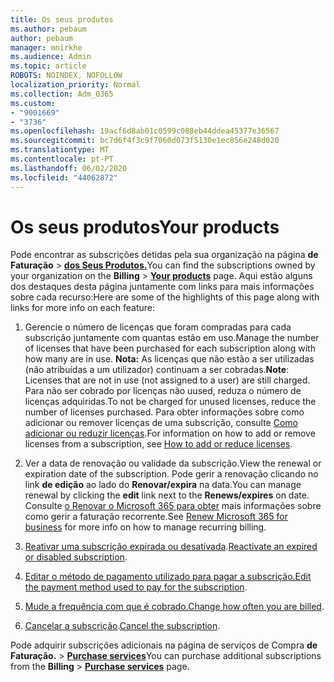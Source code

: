 ```yaml
---
title: Os seus produtos
ms.author: pebaum
author: pebaum
manager: mnirkhe
ms.audience: Admin
ms.topic: article
ROBOTS: NOINDEX, NOFOLLOW
localization_priority: Normal
ms.collection: Adm_O365
ms.custom:
- "9001669"
- "3736"
ms.openlocfilehash: 19acf6d8ab01c0599c088eb44ddea45377e36567
ms.sourcegitcommit: bc7d6f4f3c9f7060d073f5130e1ec856e248d020
ms.translationtype: MT
ms.contentlocale: pt-PT
ms.lasthandoff: 06/02/2020
ms.locfileid: "44062872"
---
```

# <a name="your-products"></a><span data-ttu-id="eb8e5-102">Os seus produtos</span><span class="sxs-lookup"><span data-stu-id="eb8e5-102">Your products</span></span>

<span data-ttu-id="eb8e5-103">Pode encontrar as subscrições detidas pela sua organização na página **de Faturação**  >  **[dos Seus Produtos.](https://go.microsoft.com/fwlink/p/?linkid=842054)**</span><span class="sxs-lookup"><span data-stu-id="eb8e5-103">You can find the subscriptions owned by your organization on the **Billing** > **[Your products](https://go.microsoft.com/fwlink/p/?linkid=842054)** page.</span></span> <span data-ttu-id="eb8e5-104">Aqui estão alguns dos destaques desta página juntamente com links para mais informações sobre cada recurso:</span><span class="sxs-lookup"><span data-stu-id="eb8e5-104">Here are some of the highlights of this page along with links for more info on each feature:</span></span>

1. <span data-ttu-id="eb8e5-105">Gerencie o número de licenças que foram compradas para cada subscrição juntamente com quantas estão em uso.</span><span class="sxs-lookup"><span data-stu-id="eb8e5-105">Manage the number of licenses that have been purchased for each subscription along with how many are in use.</span></span>  <span data-ttu-id="eb8e5-106">**Nota:** As licenças que não estão a ser utilizadas (não atribuídas a um utilizador) continuam a ser cobradas.</span><span class="sxs-lookup"><span data-stu-id="eb8e5-106">**Note**: Licenses that are not in use (not assigned to a user) are still charged.</span></span>  <span data-ttu-id="eb8e5-107">Para não ser cobrado por licenças não uused, reduza o número de licenças adquiridas.</span><span class="sxs-lookup"><span data-stu-id="eb8e5-107">To not be charged for unused licenses, reduce the number of licenses purchased.</span></span> <span data-ttu-id="eb8e5-108">Para obter informações sobre como adicionar ou remover licenças de uma subscrição, consulte [Como adicionar ou reduzir licenças](https://docs.microsoft.com/alchemyinsights/how-to-add-or-reduce-licenses).</span><span class="sxs-lookup"><span data-stu-id="eb8e5-108">For information on how to add or remove licenses from a subscription, see [How to add or reduce licenses](https://docs.microsoft.com/alchemyinsights/how-to-add-or-reduce-licenses).</span></span>

2. <span data-ttu-id="eb8e5-109">Ver a data de renovação ou validade da subscrição.</span><span class="sxs-lookup"><span data-stu-id="eb8e5-109">View the renewal or expiration date of the subscription.</span></span>  <span data-ttu-id="eb8e5-110">Pode gerir a renovação clicando no link **de edição** ao lado do **Renovar/expira** na data.</span><span class="sxs-lookup"><span data-stu-id="eb8e5-110">You can manage renewal by clicking the **edit** link next to the **Renews/expires** on date.</span></span>  <span data-ttu-id="eb8e5-111">Consulte [o Renovar o Microsoft 365 para obter](https://go.microsoft.com/fwlink/?linkid=2119216) mais informações sobre como gerir a faturação recorrente.</span><span class="sxs-lookup"><span data-stu-id="eb8e5-111">See [Renew Microsoft 365 for business](https://go.microsoft.com/fwlink/?linkid=2119216) for more info on how to manage recurring billing.</span></span>

3. <span data-ttu-id="eb8e5-112">[Reativar uma subscrição expirada ou desativada](https://go.microsoft.com/fwlink/?linkid=2117519).</span><span class="sxs-lookup"><span data-stu-id="eb8e5-112">[Reactivate an expired or disabled subscription](https://go.microsoft.com/fwlink/?linkid=2117519).</span></span>

4. <span data-ttu-id="eb8e5-113">[Editar o método de pagamento utilizado para pagar a subscrição.](https://go.microsoft.com/fwlink/?linkid=2117167)</span><span class="sxs-lookup"><span data-stu-id="eb8e5-113">[Edit the payment method used to pay for the subscription](https://go.microsoft.com/fwlink/?linkid=2117167).</span></span>

5. <span data-ttu-id="eb8e5-114">[Mude a frequência com que é cobrado.](https://go.microsoft.com/fwlink/?linkid=2119112)</span><span class="sxs-lookup"><span data-stu-id="eb8e5-114">[Change how often you are billed](https://go.microsoft.com/fwlink/?linkid=2119112).</span></span>

6. <span data-ttu-id="eb8e5-115">[Cancelar a subscrição](https://go.microsoft.com/fwlink/?linkid=2119113).</span><span class="sxs-lookup"><span data-stu-id="eb8e5-115">[Cancel the subscription](https://go.microsoft.com/fwlink/?linkid=2119113).</span></span>

<span data-ttu-id="eb8e5-116">Pode adquirir subscrições adicionais na página de serviços de Compra **de Faturação.**  >  [**Purchase services**](https://go.microsoft.com/fwlink/p/?linkid=868433)</span><span class="sxs-lookup"><span data-stu-id="eb8e5-116">You can purchase additional subscriptions from the **Billing** > [**Purchase services**](https://go.microsoft.com/fwlink/p/?linkid=868433) page.</span></span>

